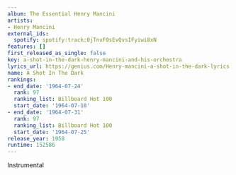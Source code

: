 ```yaml
---
album: The Essential Henry Mancini
artists:
- Henry Mancini
external_ids:
  spotify: spotify:track:0jTnxF0sEvQvsIFyiwi8xN
features: []
first_released_as_single: false
key: a-shot-in-the-dark-henry-mancini-and-his-orchestra
lyrics_url: https://genius.com/Henry-mancini-a-shot-in-the-dark-lyrics
name: A Shot In The Dark
rankings:
- end_date: '1964-07-24'
  rank: 97
  ranking_list: Billboard Hot 100
  start_date: '1964-07-18'
- end_date: '1964-07-31'
  rank: 97
  ranking_list: Billboard Hot 100
  start_date: '1964-07-25'
release_year: 1958
runtime: 152586
---
```

Instrumental
